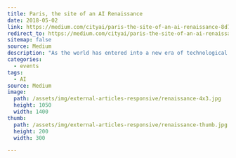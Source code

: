```yaml
---
title: Paris, the site of an AI Renaissance
date: 2018-05-02
link: https://medium.com/cityai/paris-the-site-of-an-ai-renaissance-8d752dc7a33f
redirect_to: https://medium.com/cityai/paris-the-site-of-an-ai-renaissance-8d752dc7a33f
sitemap: false
source: Medium
description: "As the world has entered into a new era of technological transition, Paris is leading the way for France, and on the race to gain back the delay and learn from its mistakes, erasing 30 years of underperformance in innovation.It’s time to be facing the issues we’re addressing today (labor market, industry shifts, brain drain, policy, ethics, democratisation..) and shape the future as we know it, and one that we all want to live in."
categories:
  - events
tags:
  - AI
source: Medium
image:
  path: /assets/img/external-articles-responsive/renaissance-4x3.jpg
  height: 1050
  width: 1400
thumb:
  path: /assets/img/external-articles-responsive/renaissance-thumb.jpg
  height: 200
  width: 300

---
```

